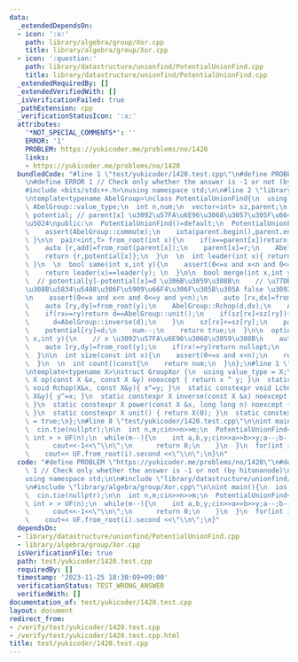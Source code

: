 ```yaml
---
data:
  _extendedDependsOn:
  - icon: ':x:'
    path: library/algebra/group/Xor.cpp
    title: library/algebra/group/Xor.cpp
  - icon: ':question:'
    path: library/datastructure/unionfind/PotentialUnionFind.cpp
    title: library/datastructure/unionfind/PotentialUnionFind.cpp
  _extendedRequiredBy: []
  _extendedVerifiedWith: []
  _isVerificationFailed: true
  _pathExtension: cpp
  _verificationStatusIcon: ':x:'
  attributes:
    '*NOT_SPECIAL_COMMENTS*': ''
    ERROR: '1'
    PROBLEM: https://yukicoder.me/problems/no/1420
    links:
    - https://yukicoder.me/problems/no/1420
  bundledCode: "#line 1 \"test/yukicoder/1420.test.cpp\"\n#define PROBLEM \"https://yukicoder.me/problems/no/1420\"\
    \n#define ERROR 1 // Check only whether the answer is -1 or not (by hitonanode)\n\
    #include <bits/stdc++.h>\nusing namespace std;\n\n#line 2 \"library/datastructure/unionfind/PotentialUnionFind.cpp\"\
    \ntemplate<typename AbelGroup>\nclass PotentialUnionFind{\n  using T=typename\
    \ AbelGroup::value_type;\n  int n,num;\n  vector<int> sz,parent;\n  vector<T>\
    \ potential; // parent[x] \u3092\u57FA\u6E96\u3068\u3057\u305F\u6642\u306E x \u306E\
    \u5024\npublic:\n  PotentialUnionFind()=default;\n  PotentialUnionFind(int n):n(n),num(n),sz(n,1),parent(n,0),potential(n,AbelGroup::unit()){\n\
    \    assert(AbelGroup::commute);\n    iota(parent.begin(),parent.end(),0);\n \
    \ }\n\n  pair<int,T> from_root(int x){\n    if(x==parent[x])return {x,AbelGroup::unit()};\n\
    \    auto [r,add]=from_root(parent[x]);\n    parent[x]=r;\n    AbelGroup::Rchop(potential[x],add);\n\
    \    return {r,potential[x]};\n  }\n  \n  int leader(int x){ return from_root(x).first;\
    \ }\n  \n  bool same(int x,int y){\n    assert(0<=x and x<n and 0<=y and y<n);\n\
    \    return leader(x)==leader(y); \n  }\n\n  bool merge(int x,int y,T d){\n  \
    \  // potential[y]-potential[x]=d \u306B\u3059\u308B\n    // \u77DB\u76FE\u3059\
    \u308B\u5834\u5408\u306F\u5909\u66F4\u306F\u305B\u305A false \u3092\u8FD4\u3059\
    \n    assert(0<=x and x<n and 0<=y and y<n);\n    auto [rx,dx]=from_root(x);\n\
    \    auto [ry,dy]=from_root(y);\n    AbelGroup::Rchop(d,dx);\n    AbelGroup::Rchop(d,AbelGroup::inverse(dy));\n\
    \    if(rx==ry)return d==AbelGroup::unit();\n    if(sz[rx]<sz[ry]){\n      swap(rx,ry);\n\
    \      d=AbelGroup::inverse(d);\n    }\n    sz[rx]+=sz[ry];\n    parent[ry]=rx;\n\
    \    potential[ry]=d;\n    num--;\n    return true;\n  }\n\n  optional<T> diff(int\
    \ x,int y){\n    // x \u3092\u57FA\u6E96\u3068\u3059\u308B\n    auto [rx,dx]=from_root(x);\n\
    \    auto [ry,dy]=from_root(y);\n    if(rx!=ry)return nullopt;\n    return AbelGroup::op(dy,AbelGroup::inverse(dx));\n\
    \  }\n\n  int size(const int x){\n    assert(0<=x and x<n);\n    return sz[leader(x)];\n\
    \  }\n  \n  int count()const{\n    return num;\n  }\n};\n#line 1 \"library/algebra/group/Xor.cpp\"\
    \ntemplate<typename X>\nstruct GroupXor {\n  using value_type = X;\n  static constexpr\
    \ X op(const X &x, const X &y) noexcept { return x ^ y; }\n  static constexpr\
    \ void Rchop(X&x, const X&y){ x^=y; }\n  static constexpr void Lchop(const X&x,\
    \ X&y){ y^=x; }\n  static constexpr X inverse(const X &x) noexcept { return x;\
    \ }\n  static constexpr X power(const X &x, long long n) noexcept { return (n&1?x:0);\
    \ }\n  static constexpr X unit() { return X(0); }\n  static constexpr bool commute\
    \ = true;\n};\n#line 8 \"test/yukicoder/1420.test.cpp\"\n\nint main(){\n  ios::sync_with_stdio(false);\n\
    \  cin.tie(nullptr);\n\n  int n,m;cin>>n>>m;\n  PotentialUnionFind< GroupXor<\
    \ int > > UF(n);\n  while(m--){\n    int a,b,y;cin>>a>>b>>y;a--;b--;\n    if(!UF.merge(a,b,y)){\n\
    \      cout<<-1<<\"\\n\";\n      return 0;\n    }\n  }\n  for(int i=0;i<n;i++)\n\
    \    cout<< UF.from_root(i).second <<\"\\n\";\n}\n"
  code: "#define PROBLEM \"https://yukicoder.me/problems/no/1420\"\n#define ERROR\
    \ 1 // Check only whether the answer is -1 or not (by hitonanode)\n#include <bits/stdc++.h>\n\
    using namespace std;\n\n#include \"library/datastructure/unionfind/PotentialUnionFind.cpp\"\
    \n#include \"library/algebra/group/Xor.cpp\"\n\nint main(){\n  ios::sync_with_stdio(false);\n\
    \  cin.tie(nullptr);\n\n  int n,m;cin>>n>>m;\n  PotentialUnionFind< GroupXor<\
    \ int > > UF(n);\n  while(m--){\n    int a,b,y;cin>>a>>b>>y;a--;b--;\n    if(!UF.merge(a,b,y)){\n\
    \      cout<<-1<<\"\\n\";\n      return 0;\n    }\n  }\n  for(int i=0;i<n;i++)\n\
    \    cout<< UF.from_root(i).second <<\"\\n\";\n}"
  dependsOn:
  - library/datastructure/unionfind/PotentialUnionFind.cpp
  - library/algebra/group/Xor.cpp
  isVerificationFile: true
  path: test/yukicoder/1420.test.cpp
  requiredBy: []
  timestamp: '2023-11-25 18:30:09+09:00'
  verificationStatus: TEST_WRONG_ANSWER
  verifiedWith: []
documentation_of: test/yukicoder/1420.test.cpp
layout: document
redirect_from:
- /verify/test/yukicoder/1420.test.cpp
- /verify/test/yukicoder/1420.test.cpp.html
title: test/yukicoder/1420.test.cpp
---
```

